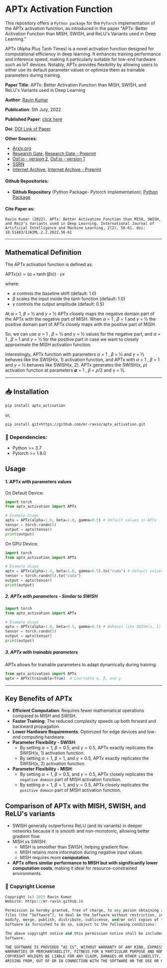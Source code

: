 # APTx Activation Function

This repository offers a `Python package` for the `PyTorch` implementation of the APTx activation function, as introduced in the paper "APTx: Better Activation Function than MISH, SWISH, and ReLU's Variants used in Deep Learning."

APTx (Alpha Plus Tanh Times) is a novel activation function designed for computational efficiency in deep learning. It enhances training performance and inference speed, making it particularly suitable for low-end hardware such as IoT devices. Notably, APTx provides flexibility by allowing users to either use its default parameter values or optimize them as trainable parameters during training.

**Paper Title**: APTx: Better Activation Function than MISH, SWISH, and ReLU's Variants used in Deep Learning

**Author**: [Ravin Kumar](https://mr-ravin.github.io)

**Publication**: 5th July, 2022

**Published Paper**: [click here](https://www.svedbergopen.com/files/1666089614_(5)_IJAIML20221791212945BU5_(p_56-61).pdf)

**Doi**: [DOI Link of Paper](https://doi.org/10.51483/IJAIML.2.2.2022.56-61)

**Other Sources**:
- [Arxiv.org](https://arxiv.org/abs/2209.06119)
- [Research Gate](https://www.researchgate.net/publication/364734055_APTx_Better_Activation_Function_than_MISH_SWISH_and_ReLU's_Variants_used_in_Deep_Learning), [Research Gate - Preprint](https://www.researchgate.net/publication/383019098_APTx_better_activation_function_than_MISH_SWISH_and_ReLU's_variants_used_in_deep_learning)
- [Osf.io - version 2](https://osf.io/3249p_v2/), [Osf.io - version 1](https://osf.io/3249p_v1/)
- [SSRN](https://papers.ssrn.com/sol3/papers.cfm?abstract_id=4346892)
- [Internet Archive](https://archive.org/details/aptx-activation-function-in-deep-learning-published-paper), [Internet Archive - Preprint](https://archive.org/details/aptx-activation-function)

#### Github Repositories: 
- **Github Repository** (Python Package- Pytorch Implementation): [Python Package](https://github.com/mr-ravin/aptx_activation)

#### Cite Paper as:
```
Ravin Kumar (2022). APTx: Better Activation Function than MISH, SWISH, and ReLU’s Variants used in Deep Learning. International Journal of Artificial Intelligence and Machine Learning, 2(2), 56-61. doi: 10.51483/IJAIML.2.2.2022.56-61
```
---
## Mathematical Definition
The APTx activation function is defined as:

$\mathrm{APTx}(x) = (\alpha + \tanh(\beta x)) \cdot \gamma x$

where:
- $\alpha$ controls the baseline shift (default: 1.0)
- $\beta$ scales the input inside the tanh function (default: 1.0)
- $\gamma$ controls the output amplitude (default: 0.5)



At $\alpha$ = 1, $\beta$ = ½ and $\gamma$ = ½ APTx closely maps the negative domain part of the APTx with the negative part of MISH. When $\alpha$ = 1 , $\beta$ = 1 and $\gamma$ = ½ the positive domain part of APTx closely maps with the
positive part of MISH. 

So, we can use $\alpha$ = 1 , $\beta$ = ½ and $\gamma$ = ½ values for the negative part, and $\alpha$ = 1 , $\beta$ = 1 and $\gamma$ = ½ for the positive part in case we want to closely approximate the MISH activation function.

Interestingly, APTx function with parameters $\alpha$ = 1 , $\beta$ = ½ and $\gamma$ = ½ behaves like the SWISH(x, 1) activation function, and APTx with $\alpha$ = 1 , $\beta$ = 1 and $\gamma$ = ½ behaves like SWISH(x, 2). APTx generates the SWISH(x, $\rho$) activation function at parameters 𝞪 = 1 , 𝛽 = $\rho$/2 and γ = ½.

---
## 📥 Installation
```bash
pip install aptx_activation
```
or,

```bash
pip install git+https://github.com/mr-ravin/aptx_activation.git
```

### 📌 **Dependencies:**
- Python >= 3.7
- Pytorch >= 1.8.0

## Usage

#### 1. APTx with parameters values

On Default Device:
```python
import torch
from aptx_activation import APTx

# Example Usage
aptx = APTx(alpha=1.0, beta=1.0, gamma=0.5) # default values in APTx
tensor = torch.randn(5)
output = aptx(tensor)
print(output)
```

On GPU Device:
```python
import torch
from aptx_activation import APTx

# Example Usage
aptx = APTx(alpha=1.0, beta=1.0, gamma=0.5).to("cuda") # default values in APTx
tensor = torch.randn(5).to("cuda")
output = aptx(tensor)
print(output)
```
##### 2. APTx with parameters - Similar to SWISH

```python
import torch
from aptx_activation import APTx

# Example Usage
aptx = APTx(alpha=1.0, beta=0.5, gamma=0.5) # Behaves like SWISH(x, 1)
tensor = torch.randn(5)
output = aptx(tensor)
print(output)
```

##### 3. APTx with trainable parameters
APTx allows for trainable parameters to adapt dynamically during training:
```python
from aptx_activation import APTx
aptx = APTx(trainable=True)  # Learnable α, β, and γ
```

---
## Key Benefits of APTx
- **Efficient Computation**: Requires fewer mathematical operations compared to MISH and SWISH.
- **Faster Training**: The reduced complexity speeds up both forward and backward propagation.
- **Lower Hardware Requirements**: Optimized for edge devices and low-end computing hardware.
- **Parameter Flexibility - SWISH**:
   - By setting $\alpha = 1$, $\beta = 0.5$, and $\gamma = 0.5$, APTx exactly replicates the SWISH(x, 1) activation function.
   - By setting $\alpha = 1$, $\beta = 1$, and $\gamma = 0.5$, APTx exactly replicates the SWISH(x, 2) activation function.
- **Parameter Flexibility - MISH**:
  - By setting $\alpha = 1$, $\beta = 0.5$, and $\gamma = 0.5$, APTx closely replicates the `negative domain` part of MISH activation function.
  - By setting $\alpha = 1$, $\beta = 1$, and $\gamma = 0.5$, APTx closely replicates the `positive domain` part of MISH activation function.

## Comparison of APTx with MISH, SWISH, and ReLU's variants
- SWISH generally outperforms ReLU (and its variants) in deeper networks because it is smooth and non-monotonic, allowing better gradient flow.
- MISH vs SWISH: 
  - MISH is smoother than SWISH, helping gradient flow.
  - MISH retains more information during negative input values.
  - MISH requires more **computation**.
- **APTx offers similar performance to MISH but with significantly lower computation costs**, making it ideal for resource-constrained environments.

### 📜 Copyright License
```python
Copyright (c) 2025 Ravin Kumar
Website: https://mr-ravin.github.io

Permission is hereby granted, free of charge, to any person obtaining a copy of this software and associated documentation 
files (the “Software”), to deal in the Software without restriction, including without limitation the rights to use, copy, 
modify, merge, publish, distribute, sublicense, and/or sell copies of the Software, and to permit persons to whom the 
Software is furnished to do so, subject to the following conditions:

The above copyright notice and this permission notice shall be included in all copies or substantial portions of the 
Software.

THE SOFTWARE IS PROVIDED “AS IS”, WITHOUT WARRANTY OF ANY KIND, EXPRESS OR IMPLIED, INCLUDING BUT NOT LIMITED TO THE 
WARRANTIES OF MERCHANTABILITY, FITNESS FOR A PARTICULAR PURPOSE AND NONINFRINGEMENT. IN NO EVENT SHALL THE AUTHORS OR 
COPYRIGHT HOLDERS BE LIABLE FOR ANY CLAIM, DAMAGES OR OTHER LIABILITY, WHETHER IN AN ACTION OF CONTRACT, TORT OR OTHERWISE, 
ARISING FROM, OUT OF OR IN CONNECTION WITH THE SOFTWARE OR THE USE OR OTHER DEALINGS IN THE SOFTWARE.
```
